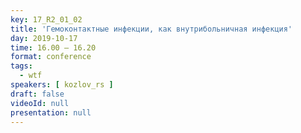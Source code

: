 ```yaml
---
key: 17_R2_01_02
title: 'Гемоконтактные инфекции, как внутрибольничная инфекция'
day: 2019-10-17
time: 16.00 – 16.20
format: conference
tags:
  - wtf
speakers: [ kozlov_rs ]
draft: false
videoId: null
presentation: null
---
```

